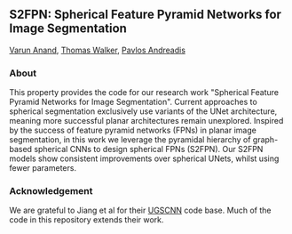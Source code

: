 ## S2FPN: Spherical Feature Pyramid Networks for Image Segmentation
[Varun Anand](https://www.linkedin.com/in/varun-anand-ed), [Thomas Walker](https://www.linkedin.com/in/thomas-walker-983b091b1/), [Pavlos Andreadis](https://www.inf.ed.ac.uk/people/staff/Pavlos_Andreadis.html)

### About
This property provides the code for our research work "Spherical Feature Pyramid Networks for Image Segmentation". Current approaches to spherical segmentation exclusively use variants of the UNet architecture, meaning more successful planar architectures remain unexplored. Inspired by the success of feature pyramid networks (FPNs) in planar image segmentation, in this work we leverage the pyramidal hierarchy of graph-based spherical CNNs to design spherical FPNs (S2FPN). Our S2FPN
models show consistent improvements over spherical UNets, whilst using fewer parameters.

### Acknowledgement
We are grateful to Jiang et al for their [UGSCNN](https://github.com/maxjiang93/ugscnn) code base. Much of the code in this repository extends their work.
